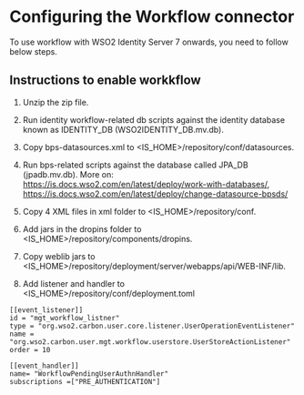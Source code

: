 # Configuring the Workflow connector

To use workflow with WSO2 Identity Server 7 onwards, you need to follow below steps. 

## Instructions to enable workkflow

1. Unzip the zip file.
2. Run identity workflow-related db scripts against the identity database known as IDENTITY_DB (WSO2IDENTITY_DB.mv.db).
3. Copy bps-datasources.xml to <IS_HOME>/repository/conf/datasources.
4. Run bps-related scripts against the database called JPA_DB (jpadb.mv.db).
   More on:
   https://is.docs.wso2.com/en/latest/deploy/work-with-databases/, 
   https://is.docs.wso2.com/en/latest/deploy/change-datasource-bpsds/

5. Copy 4 XML files in xml folder to <IS_HOME>/repository/conf.
6. Add jars in the dropins folder to <IS_HOME>/repository/components/dropins.
7. Copy weblib jars to <IS_HOME>/repository/deployment/server/webapps/api/WEB-INF/lib.
8. Add listener and handler to <IS_HOME>/repository/conf/deployment.toml

```
[[event_listener]]
id = "mgt_workflow_listner"
type = "org.wso2.carbon.user.core.listener.UserOperationEventListener"
name = "org.wso2.carbon.user.mgt.workflow.userstore.UserStoreActionListener"
order = 10

[[event_handler]]
name= "WorkflowPendingUserAuthnHandler"
subscriptions =["PRE_AUTHENTICATION"]

```
